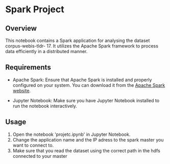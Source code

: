 # Spark Project

## Overview

This notebook contains a Spark application for analysing the dataset corpus-webis-tldr-
17. It utilizes the Apache Spark framework to process data efficiently in a distributed manner.

## Requirements

- Apache Spark: Ensure that Apache Spark is installed and properly configured on your system. You can download it from the [Apache Spark website](https://spark.apache.org/downloads.html).

- Jupyter Notebook: Make sure you have Jupyter Notebook installed to run the notebook interactively.

## Usage

1. Open the notebook 'projetc.ipynb' in Jupyter Notebook.
2. Change the application name and the IP adress to the spark master you want to connect to.
3. Make sure that you read the dataset using the correct path in the hdfs connected to your master

